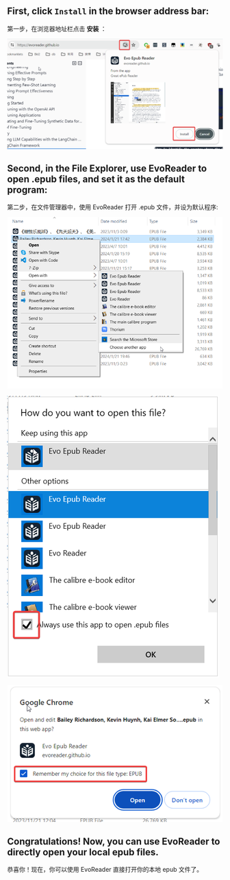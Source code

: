 ## First, click `Install` in the browser address bar:
第一步，在浏览器地址栏点击 **安装** ：


![Install EvoReader](./images/install-guide/install-guide-0.png)


## Second, in the File Explorer, use EvoReader to open .epub files, and set it as the default program:
第二步，在文件管理器中，使用 EvoReader 打开 .epub 文件，并设为默认程序:

![open with EvoReader](./images/install-guide/install-guide-1.png)

![always use EvoReader to open .epub files](./images/install-guide/install-guide-2.png)

![remember choice for file type .epub](./images/install-guide/install-guide-3.png)


## Congratulations! Now, you can use EvoReader to directly open your local epub files.
恭喜你！现在，你可以使用 EvoReader 直接打开你的本地 epub 文件了。

